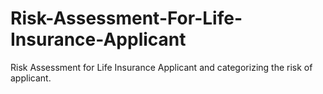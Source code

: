 # Risk-Assessment-For-Life-Insurance-Applicant
Risk Assessment for Life Insurance Applicant and categorizing the risk of applicant.
